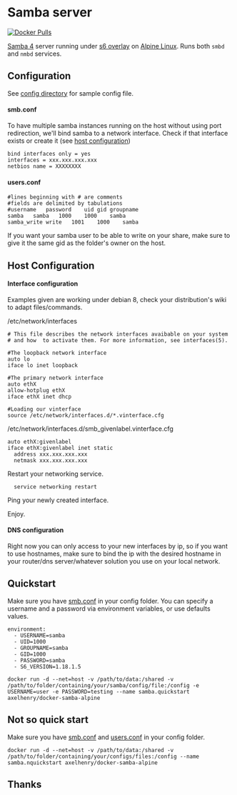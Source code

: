 # Samba server
[![Docker Pulls](https://img.shields.io/docker/pulls/mashape/kong.svg)](https://hub.docker.com/r/axelhenry/docker-samba-alpine/)

[Samba 4](https://www.samba.org/) server running under [s6 overlay](https://github.com/just-containers/s6-overlay) on [Alpine Linux](https://hub.docker.com/_/alpine/). Runs both `smbd` and `nmbd` services.

## Configuration
See [config directory](/config) for sample config file.

#### smb.conf

To have multiple samba instances running on the host without using port redirection, we'll bind samba to a network interface.
Check if that interface exists or create it (see [host configuration](#host-configuration))

````
bind interfaces only = yes
interfaces = xxx.xxx.xxx.xxx
netbios name = XXXXXXXX
````

#### users.conf

````
#lines beginning with # are comments
#fields are delimited by tabulations
#username	password	uid	gid	groupname
samba	samba	1000	1000	samba
samba_write	write	1001	1000	samba
````

If you want your samba user to be able to write on your share, make sure to give it the same gid as the folder's owner on the host.

## Host Configuration

#### Interface configuration

Examples given are working under debian 8, check your distribution's wiki to adapt files/commands.


/etc/network/interfaces
````
# This file describes the network interfaces avaibable on your system
# and how  to activate them. For more information, see interfaces(5).

#The loopback network interface
auto lo
iface lo inet loopback

#The primary network interface
auto ethX
allow-hotplug ethX
iface ethX inet dhcp

#Loading our vinterface
source /etc/network/interfaces.d/*.vinterface.cfg

````

/etc/network/interfaces.d/smb_givenlabel.vinterface.cfg
````
auto ethX:givenlabel
iface ethX:givenlabel inet static
  address xxx.xxx.xxx.xxx
  netmask xxx.xxx.xxx.xxx
````

Restart your networking service.
````Shell
  service networking restart
````

Ping your newly created interface.

Enjoy.

#### DNS configuration

Right now you can only access to your new interfaces by ip, so if you want to use hostnames, make sure to bind the ip with the desired hostname in your router/dns server/whatever solution you use on your local network.


## Quickstart

Make sure you have [smb.conf](#smb.conf) in your config folder. You can specify a username and a password via environment variables, or use defaults values.

````
environment:
  - USERNAME=samba
  - UID=1000
  - GROUPNAME=samba
  - GID=1000
  - PASSWORD=samba
  - S6_VERSION=1.18.1.5
````

````shell
docker run -d --net=host -v /path/to/data:/shared -v /path/to/folder/containing/your/samba/config/file:/config -e USERNAME=user -e PASSWORD=testing --name samba.quickstart axelhenry/docker-samba-alpine
````

## Not so quick start

Make sure you have [smb.conf](#smb.conf) and [users.conf](#users.conf) in your config folder.

````shell
docker run -d --net=host -v /path/to/data:/shared -v /path/to/folder/containing/your/configs/files:/config --name samba.nquickstart axelhenry/docker-samba-alpine
````

## Thanks
